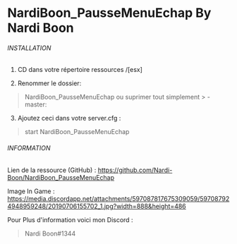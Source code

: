 # NardiBoon_PausseMenuEchap By Nardi Boon

###### INSTALLATION ######

1.	CD dans votre répertoire ressources /[esx]

2.	Renommer le dossier:

> NardiBoon_PausseMenuEchap
ou suprimer tout simplement > -master:

3.	Ajoutez ceci dans votre server.cfg :
> start NardiBoon_PausseMenuEchap

###### INFORMATION  #####
Lien de la ressource (GitHub) : https://github.com/Nardi-Boon/NardiBoon_PausseMenuEchap

Image In Game : https://media.discordapp.net/attachments/597087817675309059/597087924948959248/20190706155702_1.jpg?width=888&height=486

Pour Plus d'information voici mon Discord : 

> Nardi Boon#1344
